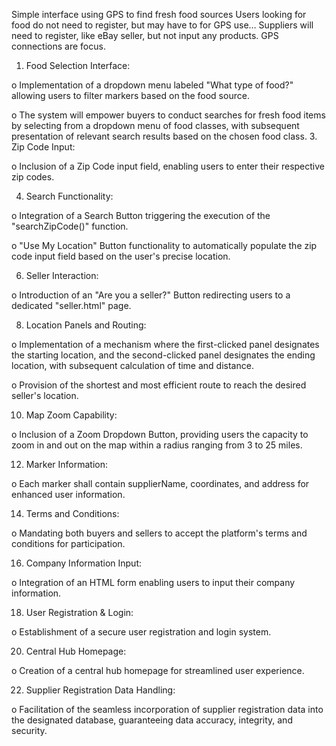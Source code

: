 Simple interface using GPS to find fresh food sources
Users looking for food do not need to register, but may have to for GPS use…
Suppliers will need to register, like eBay seller, but not input any products.
GPS connections are focus.
1.	Food Selection Interface:
   
o	Implementation of a dropdown menu labeled "What type of food?" allowing users to filter markers based on the food source.

o	The system will empower buyers to conduct searches for fresh food items by selecting from a dropdown menu of food classes, with subsequent presentation of relevant search results based on the chosen food class.
3.	Zip Code Input:

o	Inclusion of a Zip Code input field, enabling users to enter their respective zip codes.

4.	Search Functionality:
   
o	Integration of a Search Button triggering the execution of the "searchZipCode()" function.

o	"Use My Location" Button functionality to automatically populate the zip code input field based on the user's precise location.

6.	Seller Interaction:
   
o	Introduction of an "Are you a seller?" Button redirecting users to a dedicated "seller.html" page.

8.	Location Panels and Routing:
   
o	Implementation of a mechanism where the first-clicked panel designates the starting location, and the second-clicked panel designates the ending location, with subsequent calculation of time and distance.

o	Provision of the shortest and most efficient route to reach the desired seller's location.

10.	Map Zoom Capability:
    
o	Inclusion of a Zoom Dropdown Button, providing users the capacity to zoom in and out on the map within a radius ranging from 3 to 25 miles.

12.	Marker Information:
    
o	Each marker shall contain supplierName, coordinates, and address for enhanced user information.

14.	Terms and Conditions:
    
o	Mandating both buyers and sellers to accept the platform's terms and conditions for participation.

16.	Company Information Input:
    
o	Integration of an HTML form enabling users to input their company information.

18.	User Registration & Login:
    
o	Establishment of a secure user registration and login system.

20.	Central Hub Homepage:
    
o	Creation of a central hub homepage for streamlined user experience.

22.	Supplier Registration Data Handling:
    
o	Facilitation of the seamless incorporation of supplier registration data into the designated database, guaranteeing data accuracy, integrity, and security.

